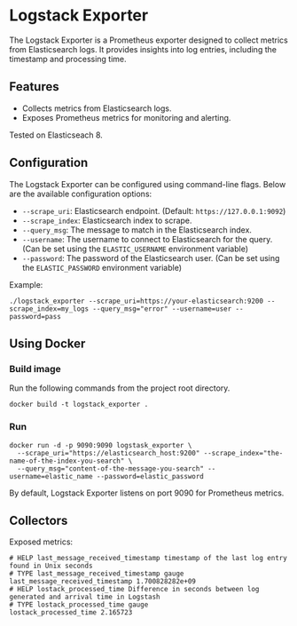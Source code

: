 # Logstack Exporter

The Logstack Exporter is a Prometheus exporter designed to collect metrics from Elasticsearch logs. It provides insights into log entries, including the timestamp and processing time.

## Features

- Collects metrics from Elasticsearch logs.
- Exposes Prometheus metrics for monitoring and alerting.

Tested on Elasticseach 8.

## Configuration

The Logstack Exporter can be configured using command-line flags. Below are the available configuration options:

- `--scrape_uri`: Elasticsearch endpoint. (Default: `https://127.0.0.1:9092`)
- `--scrape_index`: Elasticsearch index to scrape.
- `--query_msg`: The message to match in the Elasticsearch index.
- `--username`: The username to connect to Elasticsearch for the query. (Can be set using the `ELASTIC_USERNAME` environment variable)
- `--password`: The password of the Elasticsearch user. (Can be set using the `ELASTIC_PASSWORD` environment variable)

Example:
```
./logstack_exporter --scrape_uri=https://your-elasticsearch:9200 --scrape_index=my_logs --query_msg="error" --username=user --password=pass
```

## Using Docker

### Build image

Run the following commands from the project root directory.

```
docker build -t logstack_exporter .
```

### Run
```
docker run -d -p 9090:9090 logstask_exporter \
  --scrape_uri="https://elasticsearch_host:9200" --scrape_index="the-name-of-the-index-you-search" \
  --query_msg="content-of-the-message-you-search" --username=elastic_name --password=elastic_password
```

By default, Logstack Exporter listens on port 9090 for Prometheus metrics.


## Collectors

Exposed metrics:

```
# HELP last_message_received_timestamp timestamp of the last log entry found in Unix seconds
# TYPE last_message_received_timestamp gauge
last_message_received_timestamp 1.700828282e+09
# HELP lostack_processed_time Difference in seconds between log generated and arrival time in Logstash
# TYPE lostack_processed_time gauge
lostack_processed_time 2.165723
```


